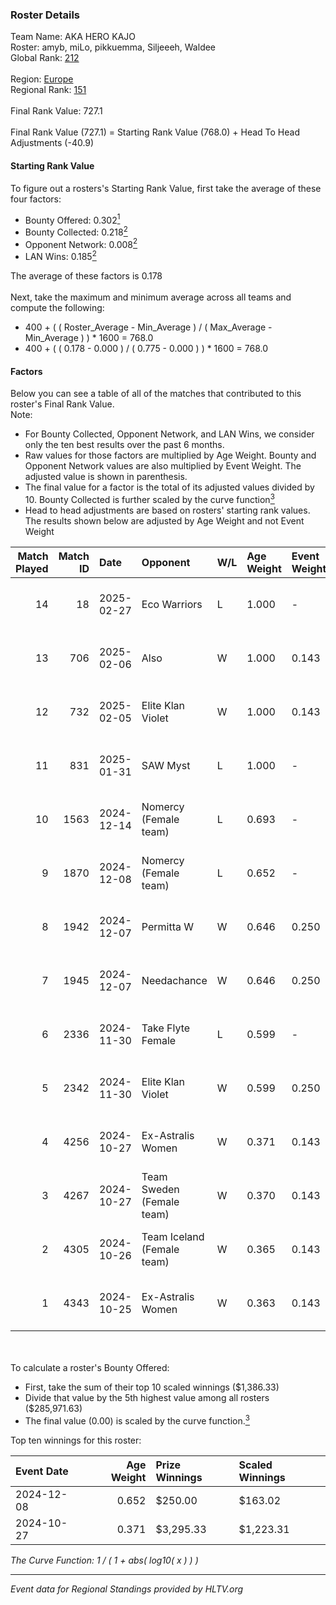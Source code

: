 ### Roster Details<br />
Team Name: AKA HERO KAJO<br />
Roster: amyb, miLo, pikkuemma, Siljeeeh, Waldee<br />
Global Rank: [212](../../standings_global_2025_02_28.md)<br />
<br />
Region: [Europe]( ../../standings_europe_2025_02_28.md)<br />
Regional Rank: [151]( ../../standings_europe_2025_02_28.md)<br />
<br />
Final Rank Value:  727.1<br />
<br />
Final Rank Value (727.1) = Starting Rank Value (768.0) + Head To Head Adjustments (-40.9)<br />

#### Starting Rank Value<br />
To figure out a rosters's Starting Rank Value, first take the average of these four factors:<br />
- Bounty Offered: 0.302[<sup>1</sup>](#table2)
- Bounty Collected: 0.218[<sup>2</sup>](#table1)
- Opponent Network: 0.008[<sup>2</sup>](#table1)
- LAN Wins: 0.185[<sup>2</sup>](#table1)

The average of these factors is 0.178<br />
<br />
Next, take the maximum and minimum average across all teams and compute the following:<br />
- 400 + ( ( Roster_Average - Min_Average ) / ( Max_Average - Min_Average ) ) * 1600 = 768.0
- 400 + ( ( 0.178 - 0.000 ) / ( 0.775 - 0.000 ) ) * 1600 = 768.0


#### Factors<br />
Below you can see a table of all of the matches that contributed to this roster's Final Rank Value.<br />
Note:<br />

- For Bounty Collected, Opponent Network, and LAN Wins, we consider only the ten best results over the past 6 months.
- Raw values for those factors are multiplied by Age Weight. Bounty and Opponent Network values are also multiplied by Event Weight. The adjusted value is shown in parenthesis.
- The final value for a factor is the total of its adjusted values divided by 10. Bounty Collected is further scaled by the curve function[<sup>3</sup>](#curveFunction)
- Head to head adjustments are based on rosters' starting rank values. The results shown below are adjusted by Age Weight and not Event Weight
<span id="table1"></span><br />


| Match Played | Match ID | Date       | Opponent                   | W/L | Age Weight | Event Weight | Bounty Collected | Opponent Network | LAN Wins  | H2H Adj. | Roster                                  |
| -: | -: | :- | :- | :- | :- | :- | :- | :- | :- | -: | :- |
|           14 |       18 | 2025-02-27 | Eco Warriors               | L   | 1.000      | -            | -                | -                | -         |   -21.88 | amyb, miLo, pikkuemma, Siljeeeh, Waldee |
|           13 |      706 | 2025-02-06 | Also                       | W   | 1.000      | 0.143        | 0.003 (0.000)    | 0.211 (0.030)    | 0 (0.000) |    11.48 | amyb, miLo, pikkuemma, Siljeeeh, Waldee |
|           12 |      732 | 2025-02-05 | Elite Klan Violet          | W   | 1.000      | 0.143        | 0.000 (0.000)    | 0.002 (0.000)    | 0 (0.000) |     3.70 | amyb, miLo, pikkuemma, Siljeeeh, Waldee |
|           11 |      831 | 2025-01-31 | SAW Myst                   | L   | 1.000      | -            | -                | -                | -         |   -24.78 | amyb, miLo, pikkuemma, Siljeeeh, Waldee |
|           10 |     1563 | 2024-12-14 | Nomercy (Female team)      | L   | 0.693      | -            | -                | -                | -         |   -12.85 | amyb, miLo, pikkuemma, Siljeeeh, Waldee |
|            9 |     1870 | 2024-12-08 | Nomercy (Female team)      | L   | 0.652      | -            | -                | -                | -         |   -12.81 | amyb, miLo, pikkuemma, tinjau, Waldee   |
|            8 |     1942 | 2024-12-07 | Permitta W                 | W   | 0.646      | 0.250        | 0.003 (0.001)    | 0.185 (0.030)    | 0 (0.000) |     6.31 | amyb, miLo, pikkuemma, tinjau, Waldee   |
|            7 |     1945 | 2024-12-07 | Needachance                | W   | 0.646      | 0.250        | 0.000 (0.000)    | 0.034 (0.006)    | 0 (0.000) |     2.14 | amyb, miLo, pikkuemma, tinjau, Waldee   |
|            6 |     2336 | 2024-11-30 | Take Flyte Female          | L   | 0.599      | -            | -                | -                | -         |   -10.93 | amyb, miLo, pikkuemma, Siljeeeh, Waldee |
|            5 |     2342 | 2024-11-30 | Elite Klan Violet          | W   | 0.599      | 0.250        | 0.000 (0.000)    | 0.002 (0.000)    | 0 (0.000) |     1.89 | amyb, miLo, pikkuemma, Siljeeeh, Waldee |
|            4 |     4256 | 2024-10-27 | Ex-Astralis Women          | W   | 0.371      | 0.143        | 0.012 (0.001)    | 0.093 (0.005)    | 1 (0.371) |     5.82 | amyb, miLo, Pikkuems, Siljeeeh, Waldee  |
|            3 |     4267 | 2024-10-27 | Team Sweden (Female team)  | W   | 0.370      | 0.143        | 0.009 (0.000)    | 0.042 (0.002)    | 1 (0.370) |     3.89 | amyb, miLo, Pikkuems, Siljeeeh, Waldee  |
|            2 |     4305 | 2024-10-26 | Team Iceland (Female team) | W   | 0.365      | 0.143        | 0.000 (0.000)    | 0.000 (0.000)    | 1 (0.365) |     1.24 | amyb, miLo, Pikkuems, Siljeeeh, Waldee  |
|            1 |     4343 | 2024-10-25 | Ex-Astralis Women          | W   | 0.363      | 0.143        | 0.012 (0.001)    | 0.093 (0.005)    | 1 (0.363) |     5.90 | amyb, miLo, Pikkuems, Siljeeeh, Waldee  |

<br />
<span id="table2"></span><br />
To calculate a roster's Bounty Offered:<br />

- First, take the sum of their top 10 scaled winnings ($1,386.33)
- Divide that value by the 5th highest value among all rosters ($285,971.63)
- The final value (0.00) is scaled by the curve function.[<sup>3</sup>](#curveFunction)

Top ten winnings for this roster:<br />

| Event Date | Age Weight | Prize Winnings | Scaled Winnings |
| :- | -: | :- | :- |
| 2024-12-08 |      0.652 | $250.00        | $163.02         |
| 2024-10-27 |      0.371 | $3,295.33      | $1,223.31       |


<span id="curveFunction"></span>_The Curve Function: 1 / ( 1 + abs( log10( x ) ) )_<br />

---
_Event data for Regional Standings provided by HLTV.org_<br />
